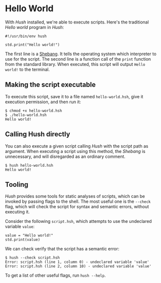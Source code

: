 # Hello World

With *Hush* installed, we're able to execute scripts. Here's the traditional *Hello world* program in *Hush*:

```hush
#!/usr/bin/env hush

std.print("Hello world!")
```

The first line is a [Shebang](https://en.wikipedia.org/wiki/Shebang_(Unix)). It tells the operating system which interpreter to use for the script. The second line is a function call of the `print` function from the standard library. When executed, this script will output `Hello world!` to the terminal.

## Making the script executable

To execute this script, save it to a file named `hello-world.hsh`, give it execution permission, and then run it:
```shell
$ chmod +x hello-world.hsh
$ ./hello-world.hsh
Hello world!
```

## Calling Hush directly

You can also execute a given script calling *Hush* with the script path as argument. When executing a script using this method, the *Shebang* is unnecessary, and will disregarded as an ordinary comment.
```shell
$ hush hello-world.hsh
Hello world!
```

## Tooling

*Hush* provides some tools for static analyses of scripts, which can be invoked by passing flags to the shell. The most useful one is the `--check` flag, which will check the script for syntax and semantic errors, without executing it.

Consider the following `script.hsh`, which attempts to use the undeclared variable `value`:

```hush
value = "Hello world!"
std.print(value)
```

We can check verify that the script has a semantic error:

```shell
$ hush --check script.hsh
Error: script.hsh (line 1, column 0) - undeclared variable 'value'
Error: script.hsh (line 2, column 10) - undeclared variable 'value'
```

To get a list of other useful flags, run `hush --help`.
